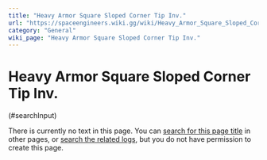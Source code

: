 ```yaml
---
title: "Heavy Armor Square Sloped Corner Tip Inv."
url: "https://spaceengineers.wiki.gg/wiki/Heavy_Armor_Square_Sloped_Corner_Tip_Inv."
category: "General"
wiki_page: "Heavy Armor Square Sloped Corner Tip Inv."
---
```


# Heavy Armor Square Sloped Corner Tip Inv.

(#searchInput)

There is currently no text in this page. You can [search for this page title](https://spaceengineers.wiki.gg/wiki/Special:Search/Heavy_Armor_Square_Sloped_Corner_Tip_Inv. "Special:Search/Heavy Armor Square Sloped Corner Tip Inv.") in other pages, or [search the related logs](https://spaceengineers.wiki.gg/wiki/Special:Log?page=Heavy_Armor_Square_Sloped_Corner_Tip_Inv.), but you do not have permission to create this page.